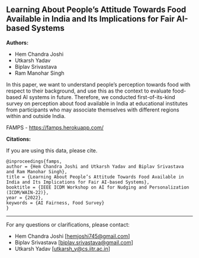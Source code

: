 **Learning About People’s Attitude Towards Food Available in India and Its Implications for Fair AI-based Systems**
---
**Authors:** 
- Hem Chandra Joshi
- Utkarsh Yadav
- Biplav Srivastava
- Ram Manohar Singh

In this paper, we want to understand people’s perception towards food with respect to their background, and use this as the context to evaluate food-based AI systems in future. Therefore, we conducted first-of-its-kind survey on perception about food available in India at educational institutes from participants who may associate themselves with different regions within and outside India.

FAMPS - https://famps.herokuapp.com/


**Citations:**

If you are using this data, please cite.
```
@inproceedings{famps,
author = {Hem Chandra Joshi and Utkarsh Yadav and Biplav Srivastava and Ram Manohar Singh},
title = {Learning About People’s Attitude Towards Food Available in India and Its Implications for Fair AI-based Systems},
booktitle = {IEEE ICDM Workshop on AI for Nudging and Personalization (ICDM/WAIN-22)},
year = {2022},
keywords = {AI Fairness, Food Survey}
}
```
---
For any questions or clarifications, please contact: 
- Hem Chandra Joshi [hemjoshi745@gmail.com]
- Biplav Srivastava [biplav.srivastava@gmail.com]
- Utkarsh Yadav [utkarsh_y@cs.iitr.ac.in]
